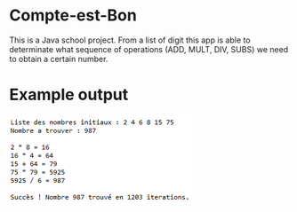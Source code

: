 # Compte-est-Bon
This is a Java school project. From a list of digit this app is able to determinate what sequence of operations (ADD, MULT, DIV, SUBS) we need to obtain a certain number.
# Example output
![](screen.png)
